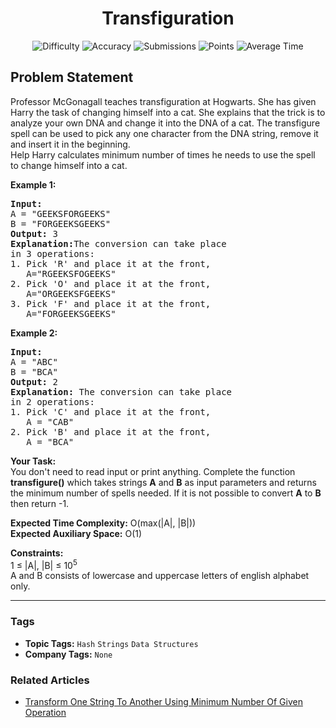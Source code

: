 <h1 align="center">Transfiguration</h1>

<p align="center">
  <img alt="Difficulty" title="Difficulty" src="https://custom-icon-badges.demolab.com/badge/Difficulty: Medium-1F222E?style=for-the-badge&logoColor=white&logo=fire"/>
  <img alt="Accuracy" title="Accuracy" src="https://custom-icon-badges.demolab.com/badge/Accuracy: 36.72%25-1F222E?style=for-the-badge&logoColor=white&logo=target"/>
  <img alt="Submissions" title="Submissions" src="https://custom-icon-badges.demolab.com/badge/Submissions: 21K+-1F222E?style=for-the-badge&logoColor=white&logo=repo"/>
  <img alt="Points" title="Points" src="https://custom-icon-badges.demolab.com/badge/Points: 4-1F222E?style=for-the-badge&logoColor=white&logo=award"/>
  <img alt="Average Time" title="Average Time" src="https://custom-icon-badges.demolab.com/badge/Average%20Time: 15m-1F222E?style=for-the-badge&logoColor=white&logo=clock"/>
</p>

## Problem Statement

Professor McGonagall teaches transfiguration at Hogwarts. She has given Harry the task of changing himself into a cat. She explains that the trick is to analyze your own DNA and change it into the DNA of a cat. The transfigure spell can be used to pick any one character from the DNA string, remove it and insert it in the beginning. <br>
Help Harry calculates minimum number of times he needs to use the spell to change himself into a cat.

<b>Example 1:</b>

<pre><b>Input: 
</b>A = "GEEKSFORGEEKS" 
B = "FORGEEKSGEEKS"
<b>Output:</b> 3
<b>Explanation:</b>The conversion can take place 
in 3 operations:
1. Pick 'R' and place it at the front, 
   A="RGEEKSFOGEEKS"
2. Pick 'O' and place it at the front, 
   A="ORGEEKSFGEEKS"
3. Pick 'F' and place it at the front, 
   A="FORGEEKSGEEKS"</pre>

<b>Example 2:</b>

<pre><b>Input: 
</b>A = "ABC" 
B = "BCA"
<b>Output:</b> 2
<b>Explanation:</b> The conversion can take place 
in 2 operations:
1. Pick 'C' and place it at the front, 
   A = "CAB"
2. Pick 'B' and place it at the front, 
   A = "BCA"
</pre>

<b>Your Task: </b> <br>
You don't need to read input or print anything. Complete the function <b>transfigure()</b> which takes strings <b>A</b> and <b>B</b> as input parameters and returns the minimum number of spells needed. If it is not possible to convert <b>A</b> to <b>B</b> then return -1.

<b>Expected Time Complexity:</b> O(max(|A|, |B|))<br>
<b>Expected Auxiliary Space:</b> O(1)

<b>Constraints:</b><br>
1 ≤ |A|, |B| ≤ 10<sup>5</sup><br>
A and B consists of lowercase and uppercase letters of english alphabet only.


<hr>

### Tags
- **Topic Tags:** `Hash` `Strings` `Data Structures`
- **Company Tags:** `None`

### Related Articles
- [Transform One String To Another Using Minimum Number Of Given Operation](https://www.geeksforgeeks.org/transform-one-string-to-another-using-minimum-number-of-given-operation/)
